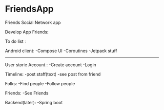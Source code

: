 # FriendsApp
Friends Social Network app

Develop App Friends:

To do list : 

Android client:
    -Compose UI
    -Coroutines
    -Jetpack stuff

---


User storie Account :
    -Create account
    -Login

Timeline:
    -post staff(text)
    -see post from friend

Folks:
    -Find people 
    -Follow people

Friends:
    -See Friends

Backend(later):
    -Spring boot
